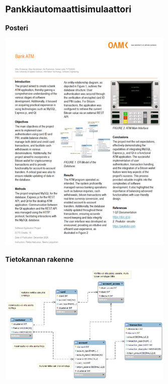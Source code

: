 # Pankkiautomaattisimulaattori

## Posteri

<img src="Poster_pic.png">

## Tietokannan rakenne

<img src="final_er_diagram.png">
